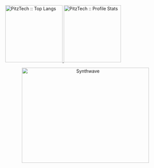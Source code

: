 <div>
  <a href="https://github.com/PitzTech">
  <img height="180em" src="https://github-readme-stats.vercel.app/api/top-langs/?username=PitzTech&langs_count=8&theme=synthwave&layout=compact" alt="PitzTech :: Top Langs" />
  <img height="180em" src="https://github-readme-stats.vercel.app/api?username=PitzTech&show_icons=true&theme=synthwave" alt="PitzTech :: Profile Stats" />
</div>

<p align="center"><img src="https://thumbs.gfycat.com/GoodnaturedFondGaur-size_restricted.gif" alt="Synthwave" height="300em" width="400em"></p>
